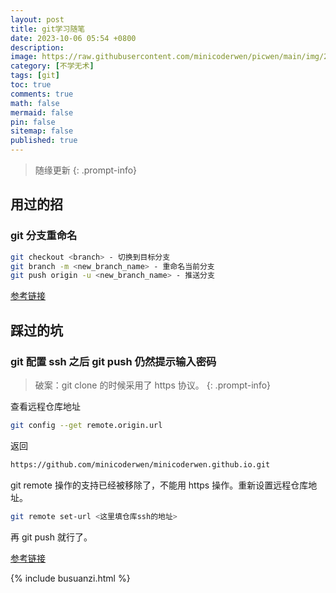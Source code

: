 ```yaml
---
layout: post
title: git学习随笔
date: 2023-10-06 05:54 +0800
description:
image: https://raw.githubusercontent.com/minicoderwen/picwen/main/img/2023-10-05-1696543005.jpg
category: [不学无术]
tags: [git]
toc: true
comments: true
math: false
mermaid: false
pin: false
sitemap: false
published: true
---
```


> 随缘更新
> {: .prompt-info}

## 用过的招

### git 分支重命名

```zsh
git checkout <branch> - 切换到目标分支
git branch -m <new_branch_name> - 重命名当前分支
git push origin -u <new_branch_name> - 推送分支
```

[参考链接](https://blog.csdn.net/Wustfish/article/details/131411472)

## 踩过的坑

### git 配置 ssh 之后 git push 仍然提示输入密码

> 破案：git clone 的时候采用了 https 协议。
> {: .prompt-info}

查看远程仓库地址

```zsh
git config --get remote.origin.url
```

返回

```zsh
https://github.com/minicoderwen/minicoderwen.github.io.git
```

git remote 操作的支持已经被移除了，不能用 https 操作。重新设置远程仓库地址。

```zsh
git remote set-url <这里填仓库ssh的地址>
```

再 git push 就行了。

[参考链接](https://www.zhihu.com/question/55865892)

{% include busuanzi.html %}
